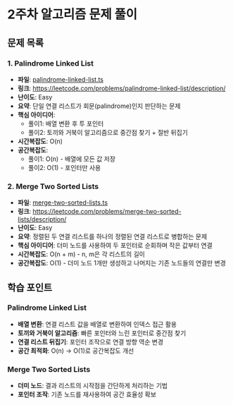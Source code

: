 # 2주차 알고리즘 문제 풀이

## 문제 목록

### 1. Palindrome Linked List
- **파일**: [palindrome-linked-list.ts](./palindrome-linked-list.ts)
- **링크**: https://leetcode.com/problems/palindrome-linked-list/description/
- **난이도**: Easy
- **요약**: 단일 연결 리스트가 회문(palindrome)인지 판단하는 문제
- **핵심 아이디어**: 
  - 풀이1: 배열 변환 후 투 포인터
  - 풀이2: 토끼와 거북이 알고리즘으로 중간점 찾기 + 절반 뒤집기
- **시간복잡도**: O(n)
- **공간복잡도**: 
  - 풀이1: O(n) - 배열에 모든 값 저장
  - 풀이2: O(1) - 포인터만 사용

### 2. Merge Two Sorted Lists
- **파일**: [merge-two-sorted-lists.ts](./merge-two-sorted-lists.ts)
- **링크**: https://leetcode.com/problems/merge-two-sorted-lists/description/
- **난이도**: Easy
- **요약**: 정렬된 두 연결 리스트를 하나의 정렬된 연결 리스트로 병합하는 문제
- **핵심 아이디어**: 더미 노드를 사용하여 두 포인터로 순회하며 작은 값부터 연결
- **시간복잡도**: O(n + m) - n, m은 각 리스트의 길이
- **공간복잡도**: O(1) - 더미 노드 1개만 생성하고 나머지는 기존 노드들의 연결만 변경

## 학습 포인트

### Palindrome Linked List
- **배열 변환**: 연결 리스트 값을 배열로 변환하여 인덱스 접근 활용
- **토끼와 거북이 알고리즘**: 빠른 포인터와 느린 포인터로 중간점 찾기
- **연결 리스트 뒤집기**: 포인터 조작으로 연결 방향 역순 변경
- **공간 최적화**: O(n) → O(1)로 공간복잡도 개선

### Merge Two Sorted Lists
- **더미 노드**: 결과 리스트의 시작점을 간단하게 처리하는 기법
- **포인터 조작**: 기존 노드를 재사용하여 공간 효율성 확보
